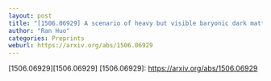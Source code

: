 ```yaml
---
layout: post
title: "[1506.06929] A scenario of heavy but visible baryonic dark matter"
author: "Ran Huo"
categories: Preprints
weburl: https://arxiv.org/abs/1506.06929
---
```


[1506.06929][1506.06929]
[1506.06929]: https://arxiv.org/abs/1506.06929
